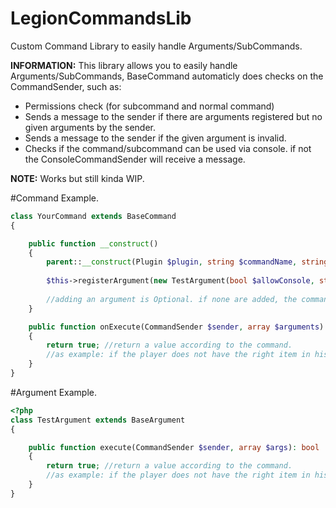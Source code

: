 # LegionCommandsLib
Custom Command Library to easily handle Arguments/SubCommands.

**INFORMATION:**
This library allows you to easily handle Arguments/SubCommands,
BaseCommand automaticly does checks on the CommandSender, such as:
 - Permissions check (for subcommand and normal command)
 - Sends a message to the sender if there are arguments registered but no given arguments by the sender.
 - Sends a message to the sender if the given argument is invalid.
 - Checks if the command/subcommand can be used via console. if not the ConsoleCommandSender will receive a message.

**NOTE:** Works but still kinda WIP.

#Command Example.

```php
class YourCommand extends BaseCommand
{

    public function __construct()
    {
        parent::__construct(Plugin $plugin, string $commandName, string $commandDescription, string $usage = "", array $aliases = []); //$commandDescription, $usage, $aliases are Optional.
        
        $this->registerArgument(new TestArgument(bool $allowConsole, string $permission = ""), string $subCommandName); //$permission is Optional.
        
        //adding an argument is Optional. if none are added, the command will execute itself normally and not check for registered BaseArgument arguments.
    }

    public function onExecute(CommandSender $sender, array $arguments): bool
    {
        return true; //return a value according to the command. 
        //as example: if the player does not have the right item in his inventory you will return it as false.
    }
}
```

#Argument Example.
```php
<?php
class TestArgument extends BaseArgument
{

    public function execute(CommandSender $sender, array $args): bool
    {
        return true; //return a value according to the command. 
        //as example: if the player does not have the right item in his inventory you will return it as false.
    }
}
```
